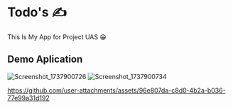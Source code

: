 # Todo's :writing_hand:

This Is My App for Project UAS :grin:

## Demo Aplication

![Screenshot_1737900726](https://github.com/user-attachments/assets/b2c12bee-08a1-4f0c-b492-05cdbc47a9bb) 
![Screenshot_1737900734](https://github.com/user-attachments/assets/d1033b74-3cde-4f91-820d-e362c7655086)




https://github.com/user-attachments/assets/96e807da-c8d0-4b2a-b036-77e99a31d192

